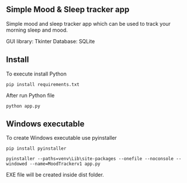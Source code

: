 ## Simple Mood & Sleep tracker app

Simple mood and sleep tracker app which can be used to track your morning sleep and mood. 

GUI library: Tkinter
Database: SQLite

## Install

To execute install Python

`pip install requirements.txt`

After run Python file

`python app.py`

## Windows executable

To create Windows executable use pyinstaller

`pip install pyinstaller`

`pyinstaller --paths=venv\Lib\site-packages --onefile --noconsole --windowed --name=MoodTrackerv1 app.py`

EXE file will be created inside dist folder. 
